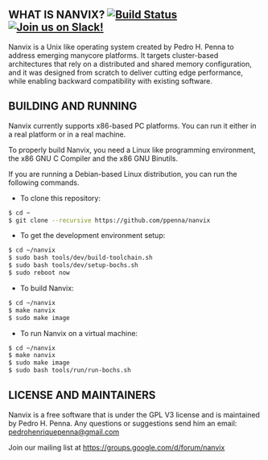 ## WHAT IS NANVIX? [![Build Status](https://travis-ci.org/nanvix/nanvix.svg?branch=dev)](https://travis-ci.org/nanvix/nanvix)  [![Join us on Slack!](https://img.shields.io/badge/chat-on%20Slack-e01563.svg)](https://join.slack.com/t/nanvix/shared_invite/enQtMzY2Nzg5OTQ4NTAyLTAxMmYwOGQ0ZmU2NDg2NTJiMWU1OWVkMWJhMWY4NzMzY2E1NTIyMjNiOTVlZDFmOTcyMmM2NDljMTAzOGI1NGY)  

Nanvix is a Unix like operating system created by Pedro H. Penna to
address emerging manycore platforms. It targets cluster-based
architectures that rely on a distributed and shared memory
configuration, and it was designed from scratch to deliver cutting
edge performance, while enabling backward compatibility with
existing software. 
	
## BUILDING AND RUNNING

Nanvix currently supports x86-based PC platforms. You can run it
either in a real platform or in a real machine.

To properly build Nanvix, you need a Linux like programming
environment, the x86 GNU C Compiler and the x86 GNU Binutils.

If you are running a Debian-based Linux distribution, you can run
the following commands.

- To clone this repository:

```bash
$ cd ~
$ git clone --recursive https://github.com/ppenna/nanvix
```

- To get the development environment setup:

```bash
$ cd ~/nanvix
$ sudo bash tools/dev/build-toolchain.sh
$ sudo bash tools/dev/setup-bochs.sh
$ sudo reboot now
```

- To build Nanvix:

```bash
$ cd ~/nanvix
$ make nanvix
$ sudo make image
```
	
- To run Nanvix on a virtual machine:

```bash
$ cd ~/nanvix
$ make nanvix
$ sudo make image
$ sudo bash tools/run/run-bochs.sh
```

## LICENSE AND MAINTAINERS

Nanvix is a free software that is under the GPL V3 license and is
maintained by Pedro H. Penna. Any questions or suggestions send
him an email: <pedrohenriquepenna@gmail.com>

Join our mailing list at https://groups.google.com/d/forum/nanvix
